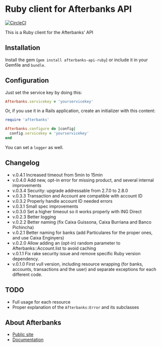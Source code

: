 # Ruby client for Afterbanks API

[![CircleCI](https://circleci.com/gh/quipuapp/afterbanks-api-ruby.svg?style=shield)](https://circleci.com/gh/quipuapp/afterbanks-api-ruby)

This is a Ruby client for the Afterbanks' API

Installation
---------

Install the gem (`gem install afterbanks-api-ruby`) or include it in your Gemfile and `bundle`.

Configuration
---------

Just set the service key by doing this:

```ruby
Afterbanks.servicekey = 'yourservicekey'
```

Or, if you use it in a Rails application, create an initializer with this content:

```ruby
require 'afterbanks'

Afterbanks.configure do |config|
  config.servicekey = 'yourservicekey'
end
```

You can set a `logger` as well.

Changelog
---------

* v.0.4.1 Increased timeout from 5min to 15min
* v.0.4.0 Add new, opt-in error for missing product, and several internal improvements
* v.0.3.4 Security: upgrade addressable from 2.7.0 to 2.8.0
* v.0.3.3 Transaction and Account are compatible with account ID
* v.0.3.2 Properly handle account ID needed errors
* v.0.3.1 Small spec improvements
* v.0.3.0 Set a higher timeout so it works properly with ING Direct
* v.0.2.3 Better logging
* v.0.2.2 Better naming (fix Caixa Guissona, Caixa Burriana and Banco Pichincha)
* v.0.2.1 Better naming for banks (add Particulares for the proper ones, and use Caixa Enginyers)
* v.0.2.0 Allow adding an (opt-in) random parameter to Afterbanks::Account.list to avoid caching
* v.0.1.1 Fix rake security issue and remove specific Ruby version dependency.
* v.0.1.0 First vull version, including resource wrapping (for banks, accounts, transactions and the user) and separate exceptions for each different code.

TODO
----

* Full usage for each resource
* Proper explanation of the `Afterbanks:Error` and its subclasses

About Afterbanks
------------

* [Public site](https://www.afterbanks.com)
* [Documentation](https://app.swaggerhub.com/apis/Afterbanks/afterbanks-api-extendida)
